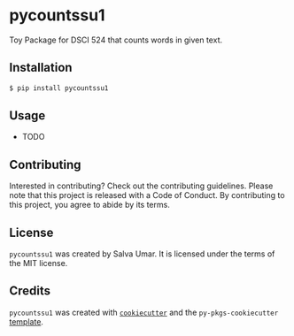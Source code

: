 # pycountssu1

Toy Package for DSCI 524 that counts words in given text.

## Installation

```bash
$ pip install pycountssu1
```

## Usage

- TODO

## Contributing

Interested in contributing? Check out the contributing guidelines. Please note that this project is released with a Code of Conduct. By contributing to this project, you agree to abide by its terms.

## License

`pycountssu1` was created by Salva Umar. It is licensed under the terms of the MIT license.

## Credits

`pycountssu1` was created with [`cookiecutter`](https://cookiecutter.readthedocs.io/en/latest/) and the `py-pkgs-cookiecutter` [template](https://github.com/py-pkgs/py-pkgs-cookiecutter).

